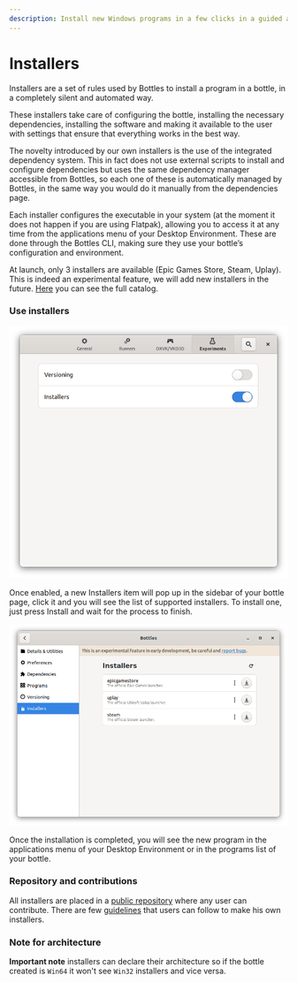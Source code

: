 ```yaml
---
description: Install new Windows programs in a few clicks in a guided and easy process.
---
```

# Installers


Installers are a set of rules used by Bottles to install a program in a bottle, in a completely silent and automated way.

These installers take care of configuring the bottle, installing the necessary dependencies, installing the software and making it available to the user with settings that ensure that everything works in the best way.

The novelty introduced by our own installers is the use of the integrated dependency system. This in fact does not use external scripts to install and configure dependencies but uses the same dependency manager accessible from Bottles, so each one of these is automatically managed by Bottles, in the same way you would do it manually from the dependencies page.

Each installer configures the executable in your system (at the moment it does not happen if you are using Flatpak), allowing you to access it at any time from the applications menu of your Desktop Environment. These are done through the Bottles CLI, making sure they use your bottle’s configuration and environment.

At launch, only 3 installers are available (Epic Games Store, Steam, Uplay). This is indeed an experimental feature, we will add new installers in the future. [Here](https://usebottles.com/appstore/) you can see the full catalog.

### Use installers

![Preferences > Experiments > Installers](<../.gitbook/assets/image (36).png>)

Once enabled, a new Installers item will pop up in the sidebar of your bottle page, click it and you will see the list of supported installers. To install one, just press Install and wait for the process to finish.

![Bottle > Installers](<../.gitbook/assets/image (37).png>)

Once the installation is completed, you will see the new program in the applications menu of your Desktop Environment or in the programs list of your bottle. 

### Repository and contributions

All installers are placed in a [public repository](https://github.com/bottlesdevs/programs) where any user can contribute. There are few [guidelines](https://github.com/bottlesdevs/programs/blob/main/GUIDELINES.md) that users can follow to make his own installers.

### Note for architecture

**Important note** installers can declare their architecture so if the bottle created is `Win64` it won't see `Win32` installers and vice versa.
